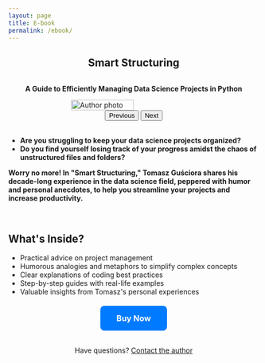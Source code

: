 ```yaml
---
layout: page
title: E-book
permalink: /ebook/
---
```

<script type="text/javascript" src="https://payhip.com/payhip.js"></script>

<h2 style="text-align: center;"><strong>Smart Structuring</strong></h2>
<div style="display: flex; justify-content: center; align-items: center;">
    <p style="text-align: center;"><strong>A Guide to Efficiently Managing Data Science Projects in Python</strong></p>
</div>
<div style="display: flex; justify-content: center; align-items: center;">
    <br>
    <img src="../../../assets/images/E001_landing/cover_title_hip.png" alt="Author photo" width="50%" height="auto">
</div>
<div style="text-align: center;">
    <button onclick="previousImage()">Previous</button>
    <button onclick="nextImage()">Next</button>
</div>
<br>
<p style="text-align: justify;">
    <strong>
        <ul>
            <li>Are you struggling to keep your data science projects organized?</li>
            <li>Do you find yourself losing track of your progress amidst the chaos of unstructured files and folders?</li>
        </ul>
        Worry no more! In "Smart Structuring," Tomasz Guściora shares his decade-long experience in the data science field, peppered with humor and personal anecdotes, to help you streamline your projects and increase productivity.
    </strong>
</p>
<br>
<div>
    <h2><strong>What's Inside?</strong></h2>
    <ul>
        <li>Practical advice on project management</li>
        <li>Humorous analogies and metaphors to simplify complex concepts</li>
        <li>Clear explanations of coding best practices</li>
        <li>Step-by-step guides with real-life examples</li>
        <li>Valuable insights from Tomasz's personal experiences</li>
    </ul>
</div>
<div style="text-align: center; margin-top: 20px;">
    <a href="https://payhip.com/b/4pz9P" target="_blank" style="background-color: #007BFF; color: white; padding: 15px 32px; text-align: center; text-decoration: none; display: inline-block; font-size: 16px; border-radius: 8px;">
        <strong>Buy Now</strong>
    </a>
</div>
<br>
<div style="text-align: center;">
    <p>Have questions? <a href="mailto:tomasz@demystifAI.blog">Contact the author</a></p>
</div>

<script>
    const images = [
        '../../../assets/images/E001_landing/cover_title_hip.png',
        '../../../assets/images/E001_landing/bio.png',
        '../../../assets/images/E001_landing/toc1.png',
		'../../../assets/images/E001_landing/toc2.png',
    ];
    let currentIndex = 0;

    function showImage(index) {
        const imgElement = document.getElementById('author-photo');
        imgElement.src = images[index];
    }

    function nextImage() {
        currentIndex = (currentIndex + 1) % images.length;
        showImage(currentIndex);
    }

    function previousImage() {
        currentIndex = (currentIndex - 1 + images.length) % images.length;
        showImage(currentIndex);
    }
</script>